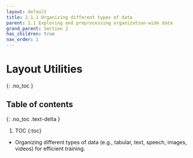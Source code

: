 ```yaml
---
layout: default
title: 2.1.1 Organizing different types of data
parent: 2.1 Exploring and preprocessing organization-wide data
grand_parent: Section 2
has_children: true
nav_order: 1
---
```


# Layout Utilities
{: .no_toc }

## Table of contents
{: .no_toc .text-delta }

1. TOC
{:toc}


* Organizing different types of data (e.g., tabular, text, speech, images, videos) for efficient training.
